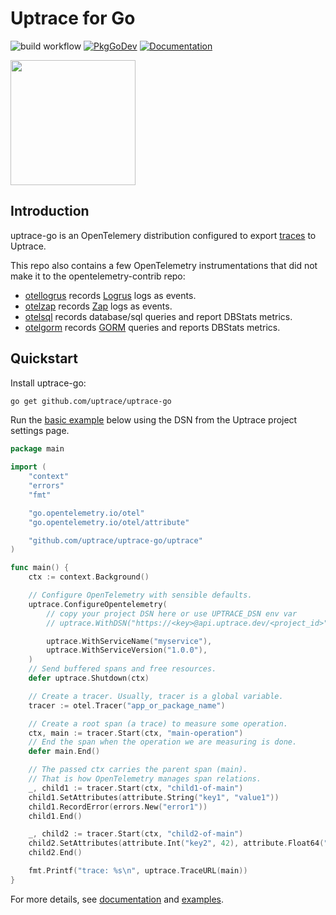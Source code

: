 # Uptrace for Go

![build workflow](https://github.com/uptrace/uptrace-go/actions/workflows/build.yml/badge.svg)
[![PkgGoDev](https://pkg.go.dev/badge/github.com/uptrace-go/uptrace-go)](https://pkg.go.dev/github.com/uptrace/uptrace-go/uptrace)
[![Documentation](https://img.shields.io/badge/uptrace-documentation-informational)](https://docs.uptrace.dev/go/)

<a href="https://docs.uptrace.dev/guide/go.html">
  <img src="https://docs.uptrace.dev/devicon/go-original.svg" height="200px" />
</a>

## Introduction

uptrace-go is an OpenTelemery distribution configured to export
[traces](https://docs.uptrace.dev/tracing/#spans) to Uptrace.

This repo also contains a few OpenTelemetry instrumentations that did not make it to the
opentelemetry-contrib repo:

- [otellogrus](/extra/otellogrus/) records [Logrus](https://github.com/sirupsen/logrus) logs as
  events.
- [otelzap](/extra/otelzap/) records [Zap](https://github.com/uber-go/zap) logs as events.
- [otelsql](/extra/otelsql/) records database/sql queries and report DBStats metrics.
- [otelgorm](/extra/otelgorm/) records [GORM](https://gorm.io/) queries and reports DBStats metrics.

## Quickstart

Install uptrace-go:

```bash
go get github.com/uptrace/uptrace-go
```

Run the [basic example](example/basic) below using the DSN from the Uptrace project settings page.

```go
package main

import (
	"context"
	"errors"
	"fmt"

	"go.opentelemetry.io/otel"
	"go.opentelemetry.io/otel/attribute"

	"github.com/uptrace/uptrace-go/uptrace"
)

func main() {
	ctx := context.Background()

	// Configure OpenTelemetry with sensible defaults.
	uptrace.ConfigureOpentelemetry(
		// copy your project DSN here or use UPTRACE_DSN env var
		// uptrace.WithDSN("https://<key>@api.uptrace.dev/<project_id>"),

		uptrace.WithServiceName("myservice"),
		uptrace.WithServiceVersion("1.0.0"),
	)
	// Send buffered spans and free resources.
	defer uptrace.Shutdown(ctx)

	// Create a tracer. Usually, tracer is a global variable.
	tracer := otel.Tracer("app_or_package_name")

	// Create a root span (a trace) to measure some operation.
	ctx, main := tracer.Start(ctx, "main-operation")
	// End the span when the operation we are measuring is done.
	defer main.End()

	// The passed ctx carries the parent span (main).
	// That is how OpenTelemetry manages span relations.
	_, child1 := tracer.Start(ctx, "child1-of-main")
	child1.SetAttributes(attribute.String("key1", "value1"))
	child1.RecordError(errors.New("error1"))
	child1.End()

	_, child2 := tracer.Start(ctx, "child2-of-main")
	child2.SetAttributes(attribute.Int("key2", 42), attribute.Float64("key3", 123.456))
	child2.End()

	fmt.Printf("trace: %s\n", uptrace.TraceURL(main))
}
```

For more details, see [documentation](https://docs.uptrace.dev/go/) and [examples](example).
